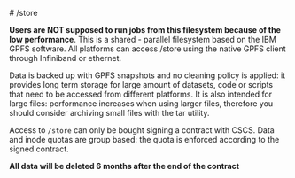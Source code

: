 # /store

__Users are NOT supposed to run jobs from this filesystem because of the low performance__. This is a shared - parallel filesystem based on the IBM GPFS software. All platforms can access /store using the native GPFS client through Infiniband or ethernet.

Data is backed up with GPFS snapshots and no cleaning policy is applied: it provides long term storage for large amount of datasets, code or scripts that need to be accessed from different platforms. It is also intended for large files: performance increases when using larger files, therefore you should consider archiving small files with the tar utility.

Access to `/store` can only be bought signing a contract with CSCS. Data and inode quotas are group based: the quota is enforced according to the signed contract.

__All data will be deleted 6 months after the end of the contract__
